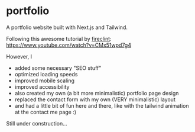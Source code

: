 # portfolio

A portfolio website built with Next.js and Tailwind.

Following this awesome tutorial by <a href="https://github.com/fireclint/">fireclint</a>:<br/>https://www.youtube.com/watch?v=CMx51wpd7g4

However, I
  - added some necessary "SEO stuff"
  - optimized loading speeds
  - improved mobile scaling
  - improved accessibility
  - also created my own (a bit more minimalistic) portfolio page design
  - replaced the contact form with my own (VERY minimalistic) layout
  - and had a little bit of fun here and there, like with the tailwind animation at the contact me page :)

Still under construction...

